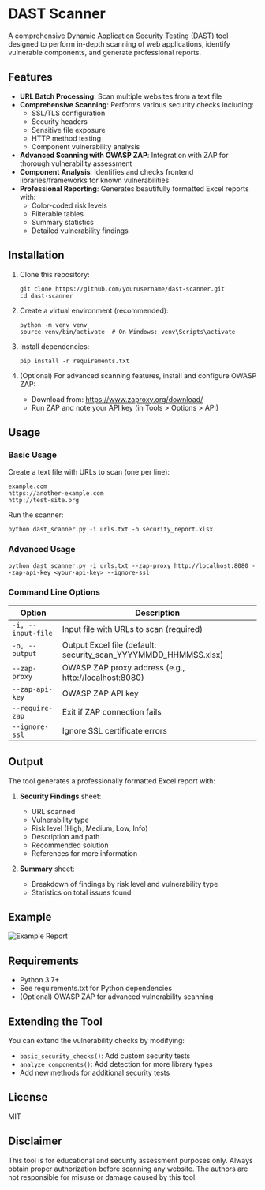 # DAST Scanner

A comprehensive Dynamic Application Security Testing (DAST) tool designed to perform in-depth scanning of web applications, identify vulnerable components, and generate professional reports.

## Features

- **URL Batch Processing**: Scan multiple websites from a text file
- **Comprehensive Scanning**: Performs various security checks including:
  - SSL/TLS configuration
  - Security headers
  - Sensitive file exposure
  - HTTP method testing
  - Component vulnerability analysis
- **Advanced Scanning with OWASP ZAP**: Integration with ZAP for thorough vulnerability assessment
- **Component Analysis**: Identifies and checks frontend libraries/frameworks for known vulnerabilities
- **Professional Reporting**: Generates beautifully formatted Excel reports with:
  - Color-coded risk levels
  - Filterable tables
  - Summary statistics
  - Detailed vulnerability findings

## Installation

1. Clone this repository:
   ```
   git clone https://github.com/yourusername/dast-scanner.git
   cd dast-scanner
   ```

2. Create a virtual environment (recommended):
   ```
   python -m venv venv
   source venv/bin/activate  # On Windows: venv\Scripts\activate
   ```

3. Install dependencies:
   ```
   pip install -r requirements.txt
   ```

4. (Optional) For advanced scanning features, install and configure OWASP ZAP:
   - Download from: https://www.zaproxy.org/download/
   - Run ZAP and note your API key (in Tools > Options > API)

## Usage

### Basic Usage

Create a text file with URLs to scan (one per line):

```
example.com
https://another-example.com
http://test-site.org
```

Run the scanner:

```
python dast_scanner.py -i urls.txt -o security_report.xlsx
```

### Advanced Usage

```
python dast_scanner.py -i urls.txt --zap-proxy http://localhost:8080 --zap-api-key <your-api-key> --ignore-ssl
```

### Command Line Options

| Option | Description |
|--------|-------------|
| `-i, --input-file` | Input file with URLs to scan (required) |
| `-o, --output` | Output Excel file (default: security_scan_YYYYMMDD_HHMMSS.xlsx) |
| `--zap-proxy` | OWASP ZAP proxy address (e.g., http://localhost:8080) |
| `--zap-api-key` | OWASP ZAP API key |
| `--require-zap` | Exit if ZAP connection fails |
| `--ignore-ssl` | Ignore SSL certificate errors |

## Output

The tool generates a professionally formatted Excel report with:

1. **Security Findings** sheet:
   - URL scanned
   - Vulnerability type
   - Risk level (High, Medium, Low, Info)
   - Description and path
   - Recommended solution
   - References for more information

2. **Summary** sheet:
   - Breakdown of findings by risk level and vulnerability type
   - Statistics on total issues found

## Example

![Example Report](report_example.png)

## Requirements

- Python 3.7+
- See requirements.txt for Python dependencies
- (Optional) OWASP ZAP for advanced vulnerability scanning

## Extending the Tool

You can extend the vulnerability checks by modifying:

- `basic_security_checks()`: Add custom security tests
- `analyze_components()`: Add detection for more library types
- Add new methods for additional security tests

## License

MIT

## Disclaimer

This tool is for educational and security assessment purposes only. Always obtain proper authorization before scanning any website. The authors are not responsible for misuse or damage caused by this tool. 